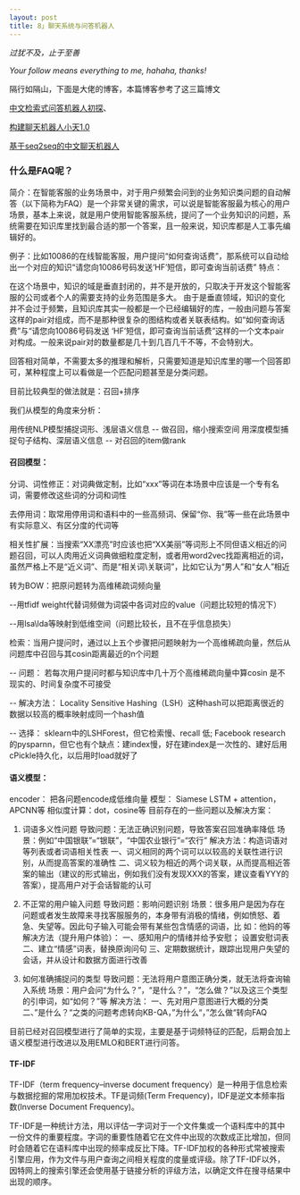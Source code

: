 ```yaml
---
layout: post
title: 8」聊天系统与问答机器人
---
```


*过犹不及，止于至善*

*Your follow means everything to me, hahaha, thanks!*

隔行如隔山，下面是大佬的博客，本篇博客参考了这三篇博文

[中文检索式问答机器人初探](https://zhuanlan.zhihu.com/p/61513395)、

[构建聊天机器人小天1.0](https://blog.csdn.net/qq_38150441/article/details/97271677)

[基于seq2seq的中文聊天机器人](https://blog.csdn.net/daniellibin/article/details/102758726)

### 什么是FAQ呢？

简介：在智能客服的业务场景中，对于用户频繁会问到的业务知识类问题的自动解答（以下简称为FAQ）是一个非常关键的需求，可以说是智能客服最为核心的用户场景，基本上来说，就是用户使用智能客服系统，提问了一个业务知识的问题，系统需要在知识库里找到最合适的那一个答案，且一般来说，知识库都是人工事先编辑好的。

例子：比如10086的在线智能客服，用户提问“如何查询话费”，那系统可以自动给出一个对应的知识“请您向10086号码发送‘HF’短信，即可查询当前话费”
特点：

在这个场景中，知识的域是垂直封闭的，并不是开放的，只取决于开发这个智能客服的公司或者个人的需要支持的业务范围是多大。
由于是垂直领域，知识的变化并不会过于频繁，且知识库其实一般都是一个已经编辑好的库，一般由问题与答案这样的pair对组成，而不是那种很复杂的图结构或者关联表结构。如“如何查询话费”与“请您向10086号码发送 ‘HF’短信，即可查询当前话费”这样的一个文本pair对构成。一般来说pair对的数量都是几十到几百几千不等，不会特别大。

回答相对简单，不需要太多的推理和解析，只需要知道是知识库里的哪一个回答即可，某种程度上可以看做是一个匹配问题甚至是分类问题。

目前比较典型的做法就是：召回+排序

我们从模型的角度来分析：

用传统NLP模型捕捉词形、浅层语义信息 -- 做召回，缩小搜索空间
用深度模型捕捉句子结构、深层语义信息 -- 对召回的item做rank

#### 召回模型：

分词、词性修正：对词典做定制，比如“xxx”等词在本场景中应该是一个专有名词，需要修改这些词的分词和词性

去停用词：取常用停用词和语料中的一些高频词、保留“你、我”等一些在此场景中有实际意义、有区分度的代词等

相关性扩展：当搜索“XX漂亮”时应该也把“XX美丽”等词形上不同但语义相近的问题召回，可以人肉用近义词典做细粒度定制，或者用word2vec找距离相近的词，虽然严格上不是“近义词”、而是“相关词\关联词”，比如它认为“男人”和“女人”相近

转为BOW：把原问题转为高维稀疏词频向量

--用tfidf weight代替词频做为词袋中各词对应的value（问题比较短的情况下）

--用lsa\lda等映射到低维空间（问题比较长，且不在乎信息损失）

检索：当用户提问时，通过以上五个步骤把问题映射为一个高维稀疏向量，然后从问题库中召回与其cosin距离最近的n个问题

-- 问题： 若每次用户提问时都与知识库中几十万个高维稀疏向量中算cosin 是不现实的、时间复杂度不可接受

-- 解决方法： Locality Sensitive Hashing（LSH）这种hash可以把距离很近的数据以较高的概率映射成同一个hash值

-- 选择：
sklearn中的LSHForest，但它检索慢、recall 低;
Facebook research的pysparnn，但它也有个缺点：建index慢，好在建index是一次性的、建好后用cPickle持久化，以后用时load就好了

#### 语义模型：

encoder： 把各问题encode成低维向量
模型： Siamese LSTM + attention，APCNN等
相似度计算：dot，cosine等
目前存在的一些问题以及解决方案：

1. 词语多义性问题
导致问题：无法正确识别问题，导致答案召回准确率降低
场景：例如“中国银联”=“银联”，“中国农业银行”=“农行”
解决方法：构造词语对等列表或者词语相关性表
一、词义相同的两个词可以以较高的关联性进行识别，从而提高答案的准确性
二、词义较为相近的两个词关联，从而提高相近答案的输出（建议的形式输出，例如我们没有发现XXX的答案，建议查看YYY的答案），提高用户对于会话智能的认可

2. 不正常的用户输入问题
导致问题：影响问题识别
场景：很多用户是因为存在问题或者发生故障来寻找客服服务的，本身带有消极的情绪，例如愤怒、着急、失望等。因此句子输入可能会带有某些包含情感的词语，比 如：他妈的等
解决方法（提升用户体验）： 一、感知用户的情绪并给予安慰； 设置安慰词表
二、建立“情感”词表，替换原询问句
三、定期数据统计，跟踪出现用户失望的会话，并从设计和数据方面进行改善

3. 如何准确捕捉问的类型
导致问题：无法将用户意图正确分类，就无法将查询输入系统
场景：用户会问“为什么？”，“是什么？”，“怎么做？”以及这三个类型的引申词，如“如何？”等
解决方法：
一、先对用户意图进行大概的分类
二、”是什么？“之类的问题考虑转向KB-QA，”为什么“，”怎么做“转向FAQ

目前已经对召回模型进行了简单的实现，主要是基于词频特征的匹配，后期会加上语义模型进行改进以及用EMLO和BERT进行问答。

#### TF-IDF
TF-IDF（term frequency–inverse document frequency）是一种用于信息检索与数据挖掘的常用加权技术。TF是词频(Term Frequency)，IDF是逆文本频率指数(Inverse Document Frequency)。

TF-IDF是一种统计方法，用以评估一字词对于一个文件集或一个语料库中的其中一份文件的重要程度。字词的重要性随着它在文件中出现的次数成正比增加，但同时会随着它在语料库中出现的频率成反比下降。TF-IDF加权的各种形式常被搜索引擎应用，作为文件与用户查询之间相关程度的度量或评级。除了TF-IDF以外，因特网上的搜索引擎还会使用基于链接分析的评级方法，以确定文件在搜寻结果中出现的顺序。

